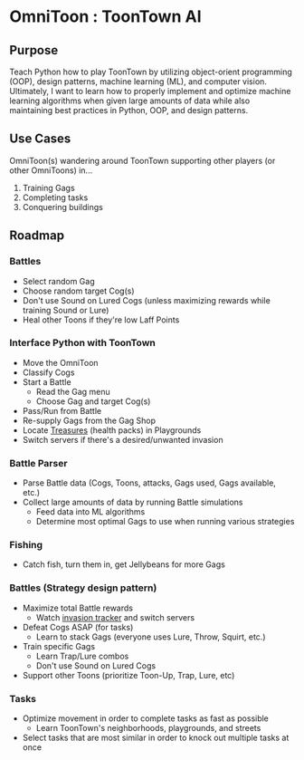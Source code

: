 # OmniToon : ToonTown AI

## Purpose

Teach Python how to play ToonTown by utilizing object-orient programming (OOP), design patterns, machine learning (ML), and computer vision. Ultimately, I want to learn how to properly implement and optimize machine learning algorithms when given large amounts of data while also maintaining best practices in Python, OOP, and design patterns.

## Use Cases

OmniToon(s) wandering around ToonTown supporting other players (or other OmniToons) in...

1. Training Gags
2. Completing tasks
3. Conquering buildings

## Roadmap

### Battles

- Select random Gag
- Choose random target Cog(s)
- Don't use Sound on Lured Cogs (unless maximizing rewards while training Sound or Lure)
- Heal other Toons if they're low Laff Points

### Interface Python with ToonTown

- Move the OmniToon
- Classify Cogs
- Start a Battle
    - Read the Gag menu
    - Choose Gag and target Cog(s)
- Pass/Run from Battle
- Re-supply Gags from the Gag Shop
- Locate [Treasures](https://toontown.fandom.com/wiki/Treasure) (health packs) in Playgrounds
- Switch servers if there's a desired/unwanted invasion

### Battle Parser

- Parse Battle data (Cogs, Toons, attacks, Gags used, Gags available, etc.)
- Collect large amounts of data by running Battle simulations
    - Feed data into ML algorithms
    - Determine most optimal Gags to use when running various strategies

### Fishing

- Catch fish, turn them in, get Jellybeans for more Gags

### Battles (Strategy design pattern)

- Maximize total Battle rewards
    - Watch [invasion tracker](https://toonhq.org/invasions/) and switch servers
- Defeat Cogs ASAP (for tasks)
    - Learn to stack Gags (everyone uses Lure, Throw, Squirt, etc.)
- Train specific Gags
    - Learn Trap/Lure combos
    - Don't use Sound on Lured Cogs
- Support other Toons (prioritize Toon-Up, Trap, Lure, etc)

### Tasks

- Optimize movement in order to complete tasks as fast as possible
    - Learn ToonTown's neighborhoods, playgrounds, and streets
- Select tasks that are most similar in order to knock out multiple tasks at once
